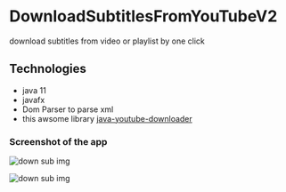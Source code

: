 # DownloadSubtitlesFromYouTubeV2
download subtitles from video or  playlist by one click
## Technologies
* java 11
* javafx
* Dom Parser to parse xml 
* this awsome library [java-youtube-downloader](https://github.com/sealedtx/java-youtube-downloader)
### Screenshot of the app 
![down sub img](https://user-images.githubusercontent.com/62031222/129232295-0e76c5fb-f163-4646-8e2f-c66173aa2052.png)

![down sub img](https://user-images.githubusercontent.com/62031222/129466339-36e27fce-9615-46dd-9bc1-3f86e46df942.png)


